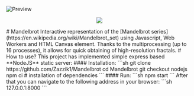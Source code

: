 ![Preview](https://user-images.githubusercontent.com/78451054/144238786-6bf2f184-4256-45a3-a179-201738d036fa.png)
<p align="center">
  <img src="https://user-images.githubusercontent.com/78451054/144238786-6bf2f184-4256-45a3-a179-201738d036fa.png">
</p>
# Mandelbrot
Interactive representation of the [Mandelbrot series](https://en.wikipedia.org/wiki/Mandelbrot_set) using Javascript, Web Workers and HTML Canvas element. Thanks to the multiprocessing (up to 16 processes), it allows for quick obtaining of high-resolution fractals.
# How to use?
This project has implemented simple express based **NodeJS** static server:
#### Installation:
```sh
git clone https://github.com/Zazzik1/Mandelbrot
cd Mandelbrot
git checkout nodejs
npm ci # installation of dependencies
```
#### Run:
```sh
npm start
```
After that you can navigate to the following address in your browser: 
```sh
127.0.0.1:8000
```
